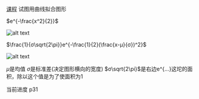 [课程](https://www.bilibili.com/video/BV1WH4y1q7o6?p=1&vd_source=8924ad59b4f62224f165e16aa3d04f00)
试图用曲线拟合图形

$e^{-\frac{x^2}{2}}$

![alt text](QQ_1721886974965.png)

$\frac{1}{σ\sqrt{2\pi}}e^{-\frac{1}{2}(\frac{x-μ}{σ})^2}$

![alt text](QQ_1721887213979.png)

$μ$是均值 $σ$是标准差(决定图形横向的宽度) $σ\sqrt{2\pi}$是右边e^{...}这坨的面积，除以这个值是为了使面积为1

当前进度 p31
